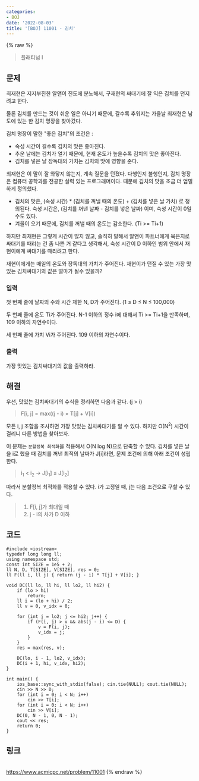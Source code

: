 ```yaml
---
categories:
- BOJ
date: '2022-08-03'
title: '[BOJ] 11001 - 김치'
---
```


{% raw %}
> 플래티넘 I<br>

## 문제
최재현은 지지부진한 알앤이 진도에 분노해서, 구재현의 싸대기에 잘 익은 김치를 던지려고 한다.

물론 김치를 만드는 것이 쉬운 일은 아니기 때문에, 갈수록 추워지는 가을날 최재현은 남도에 있는 한 김치 명장을 찾아갔다.

김치 명장이 말한 "좋은 김치"의 조건은 :

-   숙성 시간이 길수록 김치의 맛은 좋아진다.
-   추운 날에는 김치가 얼기 때문에, 현재 온도가 높을수록 김치의 맛은 좋아진다.
-   김치를 넣은 날 장독대의 가치는 김치의 맛에 영향을 준다.

최재현은 이 말이 잘 와닿지 않는지, 계속 질문을 던졌다. 다행인지 불행인지, 김치 명장은 컴퓨터 공학과를 전공한 실력 있는 프로그래머이다. 때문에 김치의 맛을 조금 더 엄밀하게 정의했다.

-   김치의 맛은, (숙성 시간) * (김치를 꺼낼 때의 온도) + (김치를 넣은 날 가치) 로 정의된다. 숙성 시간은, (김치를 꺼낸 날짜 - 김치를 넣은 날짜) 이며, 숙성 시간이 0일 수도 있다.
-   겨울이 오기 때문에, 김치를 꺼낼 때의 온도는 감소한다. (Ti >= Ti+1)

하지만 최재현은 그렇게 시간이 많지 않고, 솔직히 말해서 알앤이 파트너에게 묵은지로 싸대기를 때리는 건 좀 나쁜 거 같다고 생각해서, 숙성 시간이 D 이하인 범위 안에서 재현이에게 싸대기를 때리려고 한다.

재현이에게는 매일의 온도와 장독대의 가치가 주어진다. 재현이가 던질 수 있는 가장 맛있는 김치싸대기의 값은 얼마가 될수 있을까?

### 입력
첫 번째 줄에 날짜의 수와 시간 제한 N, D가 주어진다. (1 ≤ D ≤ N ≤ 100,000)

두 번째 줄에 온도 Ti가 주어진다. N-1 이하의 정수 i에 대해서 Ti  >= Ti+1을 만족하며, 109  이하의 자연수이다.

세 번째 줄에 가치 Vi가 주어진다. 109  이하의 자연수이다.

### 출력
가장 맛있는 김치싸대기의 값을 출력하라.

## 해결
우선, 맛있는 김치싸대기의 수식을 정리하면 다음과 같다. (j > i)
> F[i, j] = max((j - i) × T[j] + V[i])<br>

모든 i, j 조합을 조사하면 가장 맛있는 김치싸대기를 알 수 있다. 하지만 O(N<sup>2</sup>) 시간이 걸리니 다른 방법을 찾아보자.

이 문제는 `분할정복 최적화`을 적용해서 O(N log N)으로 단축할 수 있다. 김치를 넣은 날을 i로 했을 때 김치를 꺼낸 최적의 날짜가 J[i]라면, 문제 조건에 의해 아래 조건이 성립한다.
> i<sub>1</sub> < i<sub>2</sub> → J[i<sub>1</sub>] ≤ J[i<sub>2</sub>]<br>

따라서 분할정복 최적화를 적용할 수 있다. i가 고정일 때, j는 다음 조건으로 구할 수 있다.
> 1. F[i, j]가 최대일 때<br>
> 2. j - i의 차가 D 이하<br>

## 코드
```
#include <iostream>
typedef long long ll;
using namespace std;
const int SIZE = 1e5 + 2;
ll N, D, T[SIZE], V[SIZE], res = 0;
ll F(ll i, ll j) { return (j - i) * T[j] + V[i]; }

void DC(ll lo, ll hi, ll lo2, ll hi2) {
	if (lo > hi)
		return;
	ll i = (lo + hi) / 2;
	ll v = 0, v_idx = 0;

	for (int j = lo2; j <= hi2; j++) {
		if (F(i, j) > v && abs(j - i) <= D) {
			v = F(i, j);
			v_idx = j;
		}
	}
	res = max(res, v);

	DC(lo, i - 1, lo2, v_idx);
	DC(i + 1, hi, v_idx, hi2);
}

int main() {
	ios_base::sync_with_stdio(false); cin.tie(NULL); cout.tie(NULL);
	cin >> N >> D;
	for (int i = 0; i < N; i++)
		cin >> T[i];
	for (int i = 0; i < N; i++)
		cin >> V[i];
	DC(0, N - 1, 0, N - 1);
	cout << res;
	return 0;
}
```

## 링크
<br>https://www.acmicpc.net/problem/11001
{% endraw %}